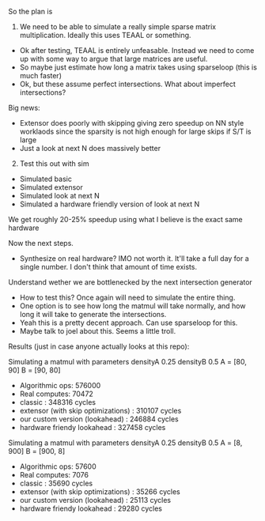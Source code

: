So the plan is 
1) We need to be able to simulate a really simple sparse matrix multiplication. Ideally this uses TEAAL or something.
- Ok after testing, TEAAL is entirely unfeasable. Instead we need to come up with some way to argue that large matrices are useful.
- So maybe just estimate how long a matrix takes using sparseloop (this is much faster)
- Ok, but these assume perfect intersections. What about imperfect intersections?

Big news:
- Extensor does poorly with skipping giving zero speedup on NN style worklaods since the sparsity is not high enough for large skips if S/T is large
- Just a look at next N does massively better


2) Test this out with sim
- Simulated basic
- Simulated extensor
- Simulated look at next N
- Simulated a hardware friendly version of look at next N

We get roughly 20-25% speedup using what I believe is the exact same hardware

Now the next steps.
 - Synthesize on real hardware? IMO not worth it. It'll take a full day for a single number. I don't think that amount of time exists.

Understand wether we are bottlenecked by the next intersection generator
 - How to test this? Once again will need to simulate the entire thing.
 - One option is to see how long the matmul will take normally, and how long it will take to generate the intersections.
 - Yeah this is a pretty decent approach. Can use sparseloop for this.
 - Maybe talk to joel about this. Seems a little troll.

Results (just in case anyone actually looks at this repo):

Simulating a matmul with parameters densityA 0.25 densityB 0.5 A = [80, 90] B = [90, 80]
- Algorithmic ops:  576000
- Real computes: 70472
- classic : 348316 cycles
- extensor (with skip optimizations) : 310107 cycles
- our custom version (lookahead) : 246884 cycles
- hardware friendy lookahead : 327458 cycles

Simulating a matmul with parameters densityA 0.25 densityB 0.5 A = [8, 900] B = [900, 8]
- Algorithmic ops:  57600
- Real computes: 7076
- classic : 35690 cycles
- extensor (with skip optimizations) : 35266 cycles
- our custom version (lookahead) : 25113 cycles
- hardware friendy lookahead : 29280 cycles 
